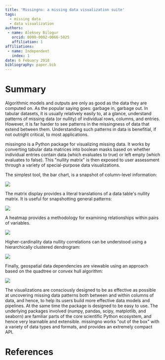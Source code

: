 ```yaml
---
title: 'Missingno: a missing data visualization suite'
tags:
  - missing data
  - data visualization
authors:
 - name: Aleksey Bilogur
   orcid: 0000-0002-0066-5825
   affiliation: 1
affiliations:
 - name: Independent
   index: 1
date: 6 Febuary 2018
bibliography: paper.bib
---
```


# Summary

Algorithmic models and outputs are only as good as the data they are computed on. As the popular saying goes: garbage 
in, garbage out. In tabular datasets, it is usually relatively easily to, at a glance, understand patterns of 
missing data (or nullity) of individual rows, columns, and entries. However, it is far harder to see patterns in the
missingness of data that extend between them. Understanding such patterns in data is benefitial, if not outright 
critical, to most applications.

missingno is a Python package for visualizing missing data. It works by converting tabular data matrices into boolean 
masks based on whether individual entries contain data (which evaluates to true) or left empty (which evaluates to 
false). This "nullity matrix" is then exposed to user assessment through a variety of special-purpose data 
visualizations.

The simplest tool, the bar chart, is a snapshot of column-level information:

![](https://i.imgur.com/2BxEfOr.png)

The matrix display provides a literal translations of a data table's 
nullity matrix. It is useful for snapshotting general patterns:

![](https://i.imgur.com/gWuXKEr.png)

A heatmap provides a methodology for examining relationships within pairs of variables.

![](https://i.imgur.com/JalSKyE.png)

Higher-cardinality data nullity correlations can be understood using a hierarchically clustered dendrogram:

![](https://i.imgur.com/oIiR4ct.png)

Finally, geospatial data dependencies are viewable using an approach based on the quadtree or convex hull algorithm:

![](https://i.imgur.com/0aaNa9Q.png)

The visualizations are consciously designed to be as effective as possible
at uncovering missing data patterns both between and within columns of data, and hence, to help its users build more 
effective data models and pipelines. At the same time the package is designed to be easy to use. The underlying 
packages involved (numpy, pandas, scipy, matplotlib, and seaborn) are familiar parts of the core scientific Python 
ecosystem, and hence very learnable and extensible. missingno works "out of the box" with a variety of data types and 
formats, and provides an extremely compact API.

# References